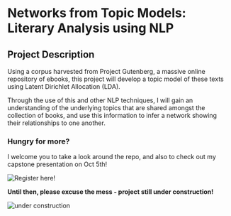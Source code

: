# Networks from Topic Models: Literary Analysis using NLP

## Project Description

Using a corpus harvested from Project Gutenberg, a massive online repository of ebooks, this project will develop a topic model of these texts using Latent Dirichlet Allocation (LDA).  

Through the use of this and other NLP techniques, I will gain an understanding of the underlying topics that are shared amongst the collection of books, and use this information to infer a network showing their relationships to one another.



### Hungry for more?  

I welcome you to take a look around the repo, and also to check out my capstone presentation on Oct 5th!

![Register here](https://www.eventbrite.com/e/october-data-science-capstone-showcase-galvanize-austin-tickets-37471124141)!


__Until then, please excuse the mess - project still under construction!__

 ![under construction](https://images.pexels.com/photos/211122/pexels-photo-211122.jpeg?w=940&h=650&auto=compress&cs=tinysrgb)
